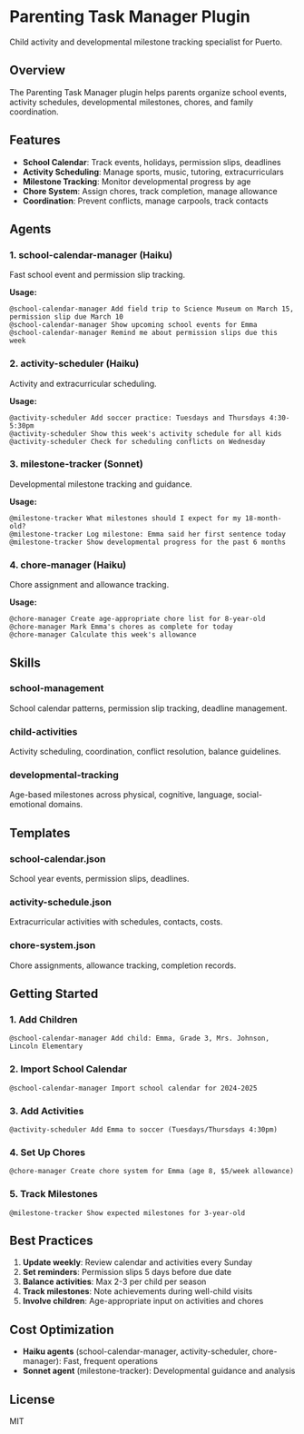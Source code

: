 # Parenting Task Manager Plugin

Child activity and developmental milestone tracking specialist for Puerto.

## Overview

The Parenting Task Manager plugin helps parents organize school events, activity schedules, developmental milestones, chores, and family coordination.

## Features

- **School Calendar**: Track events, holidays, permission slips, deadlines
- **Activity Scheduling**: Manage sports, music, tutoring, extracurriculars
- **Milestone Tracking**: Monitor developmental progress by age
- **Chore System**: Assign chores, track completion, manage allowance
- **Coordination**: Prevent conflicts, manage carpools, track contacts

## Agents

### 1. school-calendar-manager (Haiku)
Fast school event and permission slip tracking.

**Usage:**
```
@school-calendar-manager Add field trip to Science Museum on March 15, permission slip due March 10
@school-calendar-manager Show upcoming school events for Emma
@school-calendar-manager Remind me about permission slips due this week
```

### 2. activity-scheduler (Haiku)
Activity and extracurricular scheduling.

**Usage:**
```
@activity-scheduler Add soccer practice: Tuesdays and Thursdays 4:30-5:30pm
@activity-scheduler Show this week's activity schedule for all kids
@activity-scheduler Check for scheduling conflicts on Wednesday
```

### 3. milestone-tracker (Sonnet)
Developmental milestone tracking and guidance.

**Usage:**
```
@milestone-tracker What milestones should I expect for my 18-month-old?
@milestone-tracker Log milestone: Emma said her first sentence today
@milestone-tracker Show developmental progress for the past 6 months
```

### 4. chore-manager (Haiku)
Chore assignment and allowance tracking.

**Usage:**
```
@chore-manager Create age-appropriate chore list for 8-year-old
@chore-manager Mark Emma's chores as complete for today
@chore-manager Calculate this week's allowance
```

## Skills

### school-management
School calendar patterns, permission slip tracking, deadline management.

### child-activities
Activity scheduling, coordination, conflict resolution, balance guidelines.

### developmental-tracking
Age-based milestones across physical, cognitive, language, social-emotional domains.

## Templates

### school-calendar.json
School year events, permission slips, deadlines.

### activity-schedule.json
Extracurricular activities with schedules, contacts, costs.

### chore-system.json
Chore assignments, allowance tracking, completion records.

## Getting Started

### 1. Add Children
```
@school-calendar-manager Add child: Emma, Grade 3, Mrs. Johnson, Lincoln Elementary
```

### 2. Import School Calendar
```
@school-calendar-manager Import school calendar for 2024-2025
```

### 3. Add Activities
```
@activity-scheduler Add Emma to soccer (Tuesdays/Thursdays 4:30pm)
```

### 4. Set Up Chores
```
@chore-manager Create chore system for Emma (age 8, $5/week allowance)
```

### 5. Track Milestones
```
@milestone-tracker Show expected milestones for 3-year-old
```

## Best Practices

1. **Update weekly**: Review calendar and activities every Sunday
2. **Set reminders**: Permission slips 5 days before due date
3. **Balance activities**: Max 2-3 per child per season
4. **Track milestones**: Note achievements during well-child visits
5. **Involve children**: Age-appropriate input on activities and chores

## Cost Optimization

- **Haiku agents** (school-calendar-manager, activity-scheduler, chore-manager): Fast, frequent operations
- **Sonnet agent** (milestone-tracker): Developmental guidance and analysis

## License

MIT
